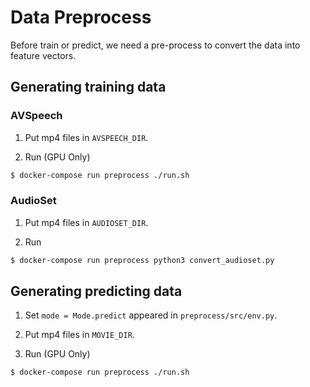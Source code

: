 # Data Preprocess

Before train or predict, we need a pre-process to convert the data into feature vectors.

## Generating training data

### AVSpeech

1. Put mp4 files in `AVSPEECH_DIR`.

2. Run (GPU Only)
```sh
$ docker-compose run preprocess ./run.sh
```

### AudioSet

1. Put mp4 files in `AUDIOSET_DIR`.

2. Run
```sh
$ docker-compose run preprocess python3 convert_audioset.py
```

## Generating predicting data

1. Set `mode = Mode.predict` appeared in `preprocess/src/env.py`.

2. Put mp4 files in `MOVIE_DIR`.

3. Run (GPU Only)
```sh
$ docker-compose run preprocess ./run.sh
```
